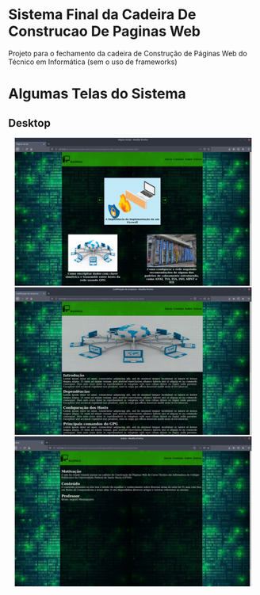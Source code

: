 # Sistema Final da Cadeira De Construcao De Paginas Web
Projeto para o fechamento da cadeira de Construção de Páginas Web do Técnico em Informática (sem o uso de frameworks)

# Algumas Telas do Sistema
## Desktop
<div align="center" style="padding='3%'">
  <img src="prints/1.png" class="img-fluid" width="95%">
  <img src="prints/2.png" class="img-fluid" width="95%">
  <img src="prints/3.png" class="img-fluid" width="95%">
</div>
